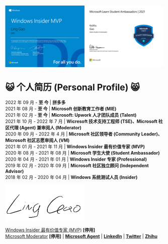 <img src="https://github.com/Lingggao/Lingggao/blob/master/Ling%20Gao%20WIMVP%20Certificate.png?raw=true" width = "50%" /><img src="https://github.com/Lingggao/Lingggao/blob/master/MSFT%20Student%20Ambassador_00.png?raw=true" width = "50%" />

# :smiley_cat: 个人简历 (Personal Profile) :smile_cat:

2022 年 09 月 - **至 今** | **拼多多**  
2021 年 08 月 - **至 今** | **Microsoft 创新教育工作者 (MIE)**  
2021 年 02 月 - **至 今** | **Microsoft: Upwork 人才团队成员 (Talent)**  
2021 年 10 月 - 2022 年 7 月 | **Wicresoft 技术支持工程师 (TSE)、Microsoft 社区代理 (Agent) 兼审阅人 (Moderator)**  
2020 年 09 月 - 2022 年 4 月 | **Microsoft 社区领导者 (Community Leader)、Microsoft 社区志愿审阅人 (VM)**  
2021 年 01 月 - 2021 年 11 月 | **Windows Insider 最有价值专家 (MVP)**  
2020 年 08 月 - 2021 年 08 月 | **Microsoft 学生大使 (Student Ambassador)**  
2020 年 04 月 - 2021 年 01 月 | **Windows Insider 专家 (Professional)**  
2019 年 02 月 - 2020 年 09 月 | **Microsoft 社区独立顾问 (Independent Advisor)**  
2018 年 02 月 - 2020 年 04 月 | **Windows 系统测试人员 (Insider)**

![LING](https://github.com/Lingggao/Lingggao/blob/master/2.png?raw=true)

[Windows Insider 最有价值专家 (MVP)](https://insider.windows.com/en-us/mvps/ling-gao) **[停用]**  
[Microsoft Moderator](https://answers.microsoft.com/zh-hans/profile/c4a52f5b-dc12-47e5-a37c-53ae020cb7c2) **[停用]** | [**Microsoft Agent**](https://answers.microsoft.com/zh-hans/profile/855ff3d3-0539-4769-9b06-6c0224653a32) | [**LinkedIn**](https://linkedin.com/in/lingggao) | [**Twitter**](https://twitter.com/CNGaoLing) | [**Zhihu**](https://www.zhihu.com/people/linggao)
